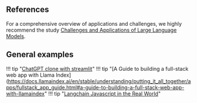 ## References

For a comprehensive overview of applications and challenges, we highly recommend the study [Challenges and Applications of Large Language Models](https://arxiv.org/pdf/2307.10169.pdf).



## General examples

!!! tip "[ChatGPT clone with streamlit](https://docs.streamlit.io/knowledge-base/tutorials/build-conversational-apps)"
!!! tip "[A Guide to building a full-stack web app with Llama Index](https://docs.llamaindex.ai/en/stable/understanding/putting_it_all_together/apps/fullstack_app_guide.html#a-guide-to-building-a-full-stack-web-app-with-llamaindex"
!!! tip "[Langchain Javascript in the Real World](https://github.com/amalshehu/langchain-js-realworld)"
